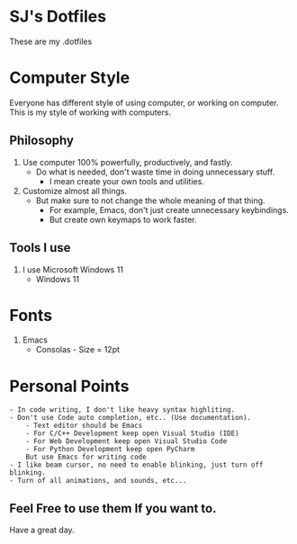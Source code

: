 # SJ's Dotfiles
These are my .dotfiles

# Computer Style
Everyone has different style of using computer, or working on computer.
This is my style of working with computers.

## Philosophy
1. Use computer 100% powerfully, productively, and fastly.
    - Do what is needed, don't waste time in doing unnecessary stuff.
		- I mean create your own tools and utilities.
2. Customize almost all things.
	- But make sure to not change the whole meaning of that thing.
		- For example, Emacs, don't just create unnecessary keybindings.
		- But create own keymaps to work faster.

## Tools I use
1. I use Microsoft Windows 11
	- Windows 11
	
# Fonts
1. Emacs
    - Consolas - Size = 12pt

# Personal Points
    - In code writing, I don't like heavy syntax highliting.
    - Don't use Code auto completion, etc.. (Use documentation).
		- Text editor should be Emacs
		- For C/C++ Development keep open Visual Studio (IDE)
		- For Web Development keep open Visual Studio Code
		- For Python Development keep open PyCharm
		But use Emacs for writing code
    - I like beam cursor, no need to enable blinking, just turn off blinking.
    - Turn of all animations, and sounds, etc...
    

## Feel Free to use them If you want to.
Have a great day.



